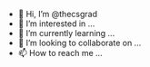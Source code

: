 - 👋 Hi, I’m @thecsgrad
- 👀 I’m interested in ...
- 🌱 I’m currently learning ...
- 💞️ I’m looking to collaborate on ...
- 📫 How to reach me ...

<!---
thecsgrad/thecsgrad is a ✨ special ✨ repository because its `README.md` (this file) appears on your GitHub profile.
You can click the Preview link to take a look at your changes.
--->
